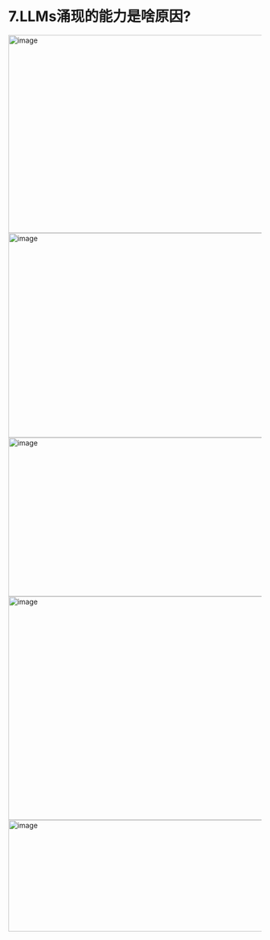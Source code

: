 # 7.LLMs涌现的能力是啥原因?
<img width="627" height="394" alt="image" src="https://github.com/user-attachments/assets/8e3fc8f8-f982-4e1b-8c87-f85bc5db44a6" />


<img width="628" height="407" alt="image" src="https://github.com/user-attachments/assets/2aac308a-fa97-46c9-aad1-b786f09d3dba" />

<img width="629" height="316" alt="image" src="https://github.com/user-attachments/assets/b882dcfc-05fa-41ff-99d9-7787b507f44f" />

<img width="638" height="445" alt="image" src="https://github.com/user-attachments/assets/5939bf29-1ee8-4e9d-acce-f0fc1ef5bb5d" />


<img width="628" height="222" alt="image" src="https://github.com/user-attachments/assets/055aeebf-5126-4b6b-80f4-444092ba0a8a" />
